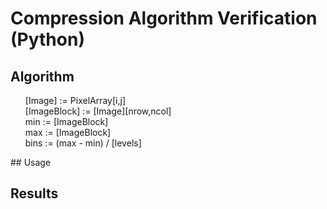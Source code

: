 # Compression Algorithm Verification (Python)

## Algorithm 
<ul style="list-style-type:none;">
  <li>[Image] := PixelArray[i,j]</li>
  <li>[ImageBlock] := [Image][nrow,ncol]</li>
  <li>min := [ImageBlock]</li>
  <li>max := [ImageBlock]</li>
  <li>bins := (max - min) / [levels]</li>
</ul>
## Usage

## Results
